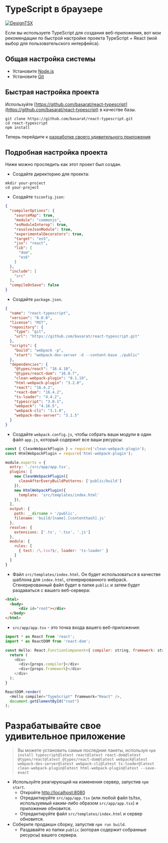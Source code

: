 # TypeScript в браузере

[![DesignTSX](https://raw.githubusercontent.com/basarat/typescript-book/master/images/designtsx-banner.png)](https://designtsx.com)

Если вы используете TypeScript для создания веб-приложения, вот мои рекомендации по быстрой настройке проекта TypeScript + React (мой выбор для пользовательского интерфейса).

## Общая настройка системы

* Установите [Node.js](https://nodejs.org/en/download/)
* Установите [Git](https://git-scm.com/downloads)

## Быстрая настройка проекта
Используйте [https://github.com/basarat/react-typescript](https://github.com/basarat/react-typescript) в качестве базы.

```
git clone https://github.com/basarat/react-typescript.git
cd react-typescript
npm install
```

Теперь перейдите к [разработке своего удивительного приложения](#develop-your-amazing-application)

## Подробная настройка проекта
Ниже можно проследить как этот проект был создан.

* Создайте директорию для проекта:

```
mkdir your-project
cd your-project
```

* Создайте `tsconfig.json`:

```json
{
  "compilerOptions": {
    "sourceMap": true,
    "module": "commonjs",
    "esModuleInterop": true,
    "resolveJsonModule": true,
    "experimentalDecorators": true,
    "target": "es5",
    "jsx": "react",
    "lib": [
      "dom",
      "es6"
    ]
  },
  "include": [
    "src"
  ],
  "compileOnSave": false
}
```

* Создайте `package.json`.

```json
{
  "name": "react-typescript",
  "version": "0.0.0",
  "license": "MIT",
  "repository": {
    "type": "git",
    "url": "https://github.com/basarat/react-typescript.git"
  },
  "scripts": {
    "build": "webpack -p",
    "start": "webpack-dev-server -d --content-base ./public"
  },
  "dependencies": {
    "@types/react": "16.4.10",
    "@types/react-dom": "16.0.7",
    "clean-webpack-plugin": "0.1.19",
    "html-webpack-plugin": "3.2.0",
    "react": "16.4.2",
    "react-dom": "16.4.2",
    "ts-loader": "4.4.2",
    "typescript": "3.0.1",
    "webpack": "4.16.5",
    "webpack-cli": "3.1.0",
    "webpack-dev-server": "3.1.5"
  }
}
```

* Создайте `webpack.config.js`, чтобы собрать ваши модули в один файл `app.js`, который содержит все ваши ресурсы:

```js
const { CleanWebpackPlugin } = require('clean-webpack-plugin');
const HtmlWebpackPlugin = require('html-webpack-plugin');

module.exports = {
  entry: './src/app/app.tsx',
  plugins: [
    new CleanWebpackPlugin({
      cleanAfterEveryBuildPatterns: ['public/build']
    }),
    new HtmlWebpackPlugin({
      template: 'src/templates/index.html'
    }),
  ],
  output: {
    path: __dirname + '/public',
    filename: 'build/[name].[contenthash].js'
  },
  resolve: {
    extensions: ['.ts', '.tsx', '.js']
  },
  module: {
    rules: [
      { test: /\.tsx?$/, loader: 'ts-loader' }
    ]
  }
}
```

* Файл `src/templates/index.html`. Он будет использоваться в качестве шаблона для `index.html`, сгенерированного webpack. Сгенерированный файл будет в папке `public` и затем будет раздаваться с вашего веб-сервера:

```html
<html>
  <body>
      <div id="root"></div>
  </body>
</html>

```

* `src/app/app.tsx` - это точка входа вашего веб-приложения:

```js
import * as React from 'react';
import * as ReactDOM from 'react-dom';

const Hello: React.FunctionComponent<{ compiler: string, framework: string }> = (props) => {
  return (
    <div>
      <div>{props.compiler}</div>
      <div>{props.framework}</div>
    </div>
  );
}

ReactDOM.render(
  <Hello compiler="TypeScript" framework="React" />,
  document.getElementById("root")
);
```

# Разрабатывайте свое удивительное приложение

> Вы можете установить самые последние пакеты, используя `npm install typescript@latest react@latest react-dom@latest @types/react@latest @types/react-dom@latest webpack@latest webpack-dev-server@latest webpack-cli@latest ts-loader@latest clean-webpack-plugin@latest html-webpack-plugin@latest --save-exact`

* Используйте реагирующий на изменения сервер, запустив `npm start`.
    * Откройте [http://localhost:8080](http://localhost:8080)
    * Отредактируйте `src/app/app.tsx` (или любой файл ts/tsx, используемый каким-либо образом `src/app/app.tsx`) и приложение обновится.
    * Отредактируйте файл `src/templates/index.html` и сервер обновится.
* Соберите продакшн сборку, запустив `npm run build`.
    * Раздавайте из папки `public` (которая содержит собранные ресурсы) вашего сервера.